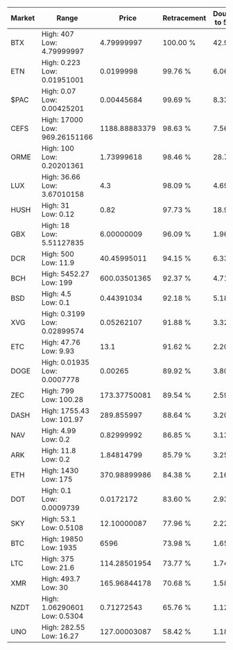 | Market | Range | Price| Retracement | Doubles to 50% |
| --- | --- | --- | --- | --- |
| BTX | High: 407<br />Low: 4.79999997 | 4.79999997 | 100.00 % | 42.90 |
| ETN | High: 0.223<br />Low: 0.01951001 | 0.0199998 | 99.76 % | 6.06 |
| $PAC | High: 0.07<br />Low: 0.00425201 | 0.00445684 | 99.69 % | 8.33 |
| CEFS | High: 17000<br />Low: 969.26151166 | 1188.88883379 | 98.63 % | 7.56 |
| ORME | High: 100<br />Low: 0.20201361 | 1.73999618 | 98.46 % | 28.79 |
| LUX | High: 36.66<br />Low: 3.67010158 | 4.3 | 98.09 % | 4.69 |
| HUSH | High: 31<br />Low: 0.12 | 0.82 | 97.73 % | 18.98 |
| GBX | High: 18<br />Low: 5.51127835 | 6.00000009 | 96.09 % | 1.96 |
| DCR | High: 500<br />Low: 11.9 | 40.45995011 | 94.15 % | 6.33 |
| BCH | High: 5452.27<br />Low: 199 | 600.03501365 | 92.37 % | 4.71 |
| BSD | High: 4.5<br />Low: 0.1 | 0.44391034 | 92.18 % | 5.18 |
| XVG | High: 0.3199<br />Low: 0.02899574 | 0.05262107 | 91.88 % | 3.32 |
| ETC | High: 47.76<br />Low: 9.93 | 13.1 | 91.62 % | 2.20 |
| DOGE | High: 0.01935<br />Low: 0.0007778 | 0.00265 | 89.92 % | 3.80 |
| ZEC | High: 799<br />Low: 100.28 | 173.37750081 | 89.54 % | 2.59 |
| DASH | High: 1755.43<br />Low: 101.97 | 289.855997 | 88.64 % | 3.20 |
| NAV | High: 4.99<br />Low: 0.2 | 0.82999992 | 86.85 % | 3.13 |
| ARK | High: 11.8<br />Low: 0.2 | 1.84814799 | 85.79 % | 3.25 |
| ETH | High: 1430<br />Low: 175 | 370.98899986 | 84.38 % | 2.16 |
| DOT | High: 0.1<br />Low: 0.0009739 | 0.0172172 | 83.60 % | 2.93 |
| SKY | High: 53.1<br />Low: 0.5108 | 12.10000087 | 77.96 % | 2.22 |
| BTC | High: 19850<br />Low: 1935 | 6596 | 73.98 % | 1.65 |
| LTC | High: 375<br />Low: 21.6 | 114.28501954 | 73.77 % | 1.74 |
| XMR | High: 493.7<br />Low: 30 | 165.96844178 | 70.68 % | 1.58 |
| NZDT | High: 1.06290601<br />Low: 0.5304 | 0.71272543 | 65.76 % | 1.12 |
| UNO | High: 282.55<br />Low: 16.27 | 127.00003087 | 58.42 % | 1.18 |
